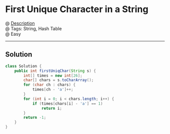 # First Unique Character in a String
@ [Description](https://leetcode.com/problems/first-unique-character-in-a-string/)  
@ Tags: String, Hash Table          
@ Easy

------------------
## Solution
```java
class Solution {
    public int firstUniqChar(String s) {
        int[] times = new int[26];
        char[] chars = s.toCharArray();
        for (char ch : chars) {
            times[ch - 'a']++;
        }
        for (int i = 0; i < chars.length; i++) {
            if (times[chars[i] - 'a'] == 1)
                return i;
        }
        return -1;
    }
}
```
